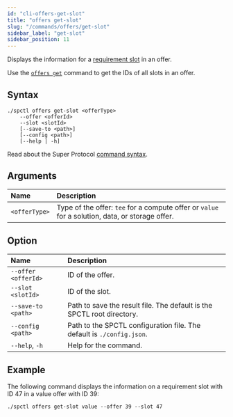 ```yaml
---
id: "cli-offers-get-slot"
title: "offers get-slot"
slug: "/commands/offers/get-slot"
sidebar_label: "get-slot"
sidebar_position: 11
---
```


Displays the information for a [requirement slot](/fundamentals/slots#requirements) in an offer.

Use the [`offers get`](/cli/commands/offers/get) command to get the IDs of all slots in an offer.

## Syntax

```
./spctl offers get-slot <offerType>
    --offer <offerId>
    --slot <slotId>
    [--save-to <path>]
    [--config <path>]
    [--help | -h]
```

Read about the Super Protocol [command syntax](/cli/commands#command-syntax).

## Arguments

| **Name** | **Description** |
| :- | :- |
| `<offerType>` | Type of the offer: `tee` for a compute offer or `value` for a solution, data, or storage offer. |

## Option

| **Name** | **Description** |
| :- | :-|
| `--offer <offerId>` | ID of the offer. |
| `--slot <slotId>` | ID of the slot. |
| `--save-to <path>` | Path to save the result file. The default is the SPCTL root directory. |
| `--config <path>` | Path to the SPCTL configuration file. The default is `./config.json`. |
| `--help`, `-h` | Help for the command. |

## Example

The following command displays the information on a requirement slot with ID 47 in a <a id="value-offer"><span className="dashed-underline">value offer</span></a> with ID 39:

```
./spctl offers get-slot value --offer 39 --slot 47
```